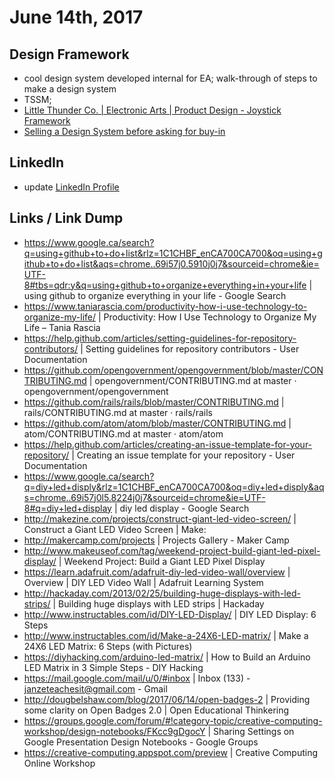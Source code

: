 # June 14th, 2017

## Design Framework
- cool design system developed internal for EA; walk-through of steps to make a design system
- TSSM; 
- [Little Thunder Co. | Electronic Arts | Product Design - Joystick Framework](https://github.com/janzeteachesit/100-days-of-writing/issues/640)
- [Selling a Design System before asking for buy-in](https://uxdesign.cc/selling-a-design-system-before-asking-for-buy-in-eeb45e88f66a)

## LinkedIn
- update [LinkedIn Profile](https://www.linkedin.com/in/carljanze/)

## Links / Link Dump
- https://www.google.ca/search?q=using+github+to+do+list&rlz=1C1CHBF_enCA700CA700&oq=using+github+to+do+list&aqs=chrome..69i57j0.5910j0j7&sourceid=chrome&ie=UTF-8#tbs=qdr:y&q=using+github+to+organize+everything+in+your+life | using github to organize everything in your life - Google Search
- https://www.taniarascia.com/productivity-how-i-use-technology-to-organize-my-life/ | Productivity: How I Use Technology to Organize My Life – Tania Rascia
- https://help.github.com/articles/setting-guidelines-for-repository-contributors/ | Setting guidelines for repository contributors - User Documentation
- https://github.com/opengovernment/opengovernment/blob/master/CONTRIBUTING.md | opengovernment/CONTRIBUTING.md at master · opengovernment/opengovernment
- https://github.com/rails/rails/blob/master/CONTRIBUTING.md | rails/CONTRIBUTING.md at master · rails/rails
- https://github.com/atom/atom/blob/master/CONTRIBUTING.md | atom/CONTRIBUTING.md at master · atom/atom
- https://help.github.com/articles/creating-an-issue-template-for-your-repository/ | Creating an issue template for your repository - User Documentation
- https://www.google.ca/search?q=diy+led+disply&rlz=1C1CHBF_enCA700CA700&oq=diy+led+disply&aqs=chrome..69i57j0l5.8224j0j7&sourceid=chrome&ie=UTF-8#q=diy+led+display | diy led display - Google Search
- http://makezine.com/projects/construct-giant-led-video-screen/ | Construct a Giant LED Video Screen | Make:
- http://makercamp.com/projects | Projects Gallery - Maker Camp
- http://www.makeuseof.com/tag/weekend-project-build-giant-led-pixel-display/ | Weekend Project: Build a Giant LED Pixel Display
- https://learn.adafruit.com/adafruit-diy-led-video-wall/overview | Overview | DIY LED Video Wall | Adafruit Learning System
- http://hackaday.com/2013/02/25/building-huge-displays-with-led-strips/ | Building huge displays with LED strips | Hackaday
- http://www.instructables.com/id/DIY-LED-Display/ | DIY LED Display: 6 Steps
- http://www.instructables.com/id/Make-a-24X6-LED-matrix/ | Make a 24X6 LED Matrix: 6 Steps (with Pictures)
- https://diyhacking.com/arduino-led-matrix/ | How to Build an Arduino LED Matrix in 3 Simple Steps - DIY Hacking
- https://mail.google.com/mail/u/0/#inbox | Inbox (133) - janzeteachesit@gmail.com - Gmail
- http://dougbelshaw.com/blog/2017/06/14/open-badges-2 | Providing some clarity on Open Badges 2.0 | Open Educational Thinkering
- https://groups.google.com/forum/#!category-topic/creative-computing-workshop/design-notebooks/FKcc9gDgocY | Sharing Settings on Google Presentation Design Notebooks - Google Groups
- https://creative-computing.appspot.com/preview | Creative Computing Online Workshop
